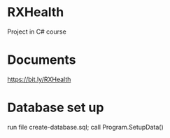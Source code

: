 # RXHealth 
Project in C# course

# Documents 
https://bit.ly/RXHealth

# Database set up
run file create-database.sql;
call Program.SetupData()
